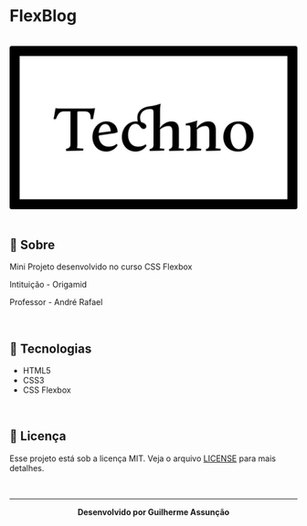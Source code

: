 # FlexBlog

<br>

<div align="center">
  <img src="public/img/techno-github.svg" alt="Techno">
</div>

<br>

## :bookmark_tabs: Sobre

Mini Projeto desenvolvido no curso CSS Flexbox

Intituição - Origamid

Professor - André Rafael

<br>

## :rocket: Tecnologias

- HTML5
- CSS3
- CSS Flexbox


<br>

## :green_book: Licença 

Esse projeto está sob a licença MIT. Veja o arquivo [LICENSE](LICENSE) para mais detalhes.

<br>

---

<div align="center">
    <b>Desenvolvido por Guilherme Assunção</b>
</div>
